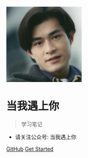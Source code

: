 ![logo](_media/icon.jpg)

# 当我遇上你

> 学习笔记

* 请关注公众号: 当我遇上你

[GitHub](https://github.com/seven-uncle/GitNote/)
[Get Started](#项目介绍)


